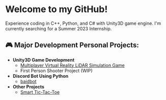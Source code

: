 <h1>Welcome to my GitHub!</h1>
Experience coding in C++, Python, and C# with Unity3D game engine.
I'm currently searching for a Summer 2023 Internship.

<h2>🎮 Major Development Personal Projects:</h2>

- <b>Unity3D Game Development</b>
  - [Multiplayer Virtual Reality LiDAR Simulation Game](https://github.com/CVScholtisek)
  - First Person Shooter Project (WIP)
- <b>Discord Bot Using Python</b>
  - [baidbot](https://github.com/CVScholtisek/baidbotDiscord)
- <b>Other Projects</b>
  - [Smart Tic-Tac-Toe](https://github.com/CVScholtisek/CS201-Project)
<!--
**joshmadakor1/joshmadakor1** is a ✨ _special_ ✨ repository because its `README.md` (this file) appears on your GitHub profile.

Here are some ideas to get you started:

- 🔭 I’m currently working on ...
- 🌱 I’m currently learning ...
- 👯 I’m looking to collaborate on ...
- 🤔 I’m looking for help with ...
- 💬 Ask me about ...
- 📫 How to reach me: ...
- 😄 Pronouns: ...
- ⚡ Fun fact: ...
-->

